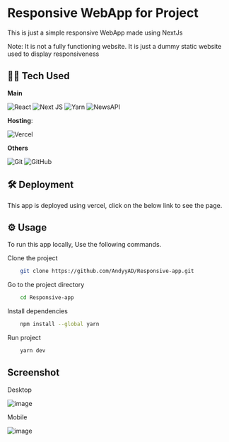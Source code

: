 # Responsive WebApp for Project

This is just a simple responsive WebApp made using NextJs

Note: It is not a fully functioning website. It is just a dummy static website used to display responsiveness

## 👨‍💻 Tech Used

**Main**

![React](https://img.shields.io/badge/react-%2320232a.svg?style=for-the-badge&logo=react&logoColor=%2361DAFB) 
![Next JS](https://img.shields.io/badge/Next-black?style=for-the-badge&logo=next.js&logoColor=white)
![Yarn](https://img.shields.io/badge/yarn-%232C8EBB.svg?style=for-the-badge&logo=yarn&logoColor=white)
![NewsAPI](https://img.shields.io/badge/NewsAPI-005571?style=for-the-badge&logo=newsapi)

**Hosting**: 

![Vercel](https://img.shields.io/badge/vercel-%23000000.svg?style=for-the-badge&logo=vercel&logoColor=white)

**Others**

![Git](https://img.shields.io/badge/git-%23F05033.svg?style=for-the-badge&logo=git&logoColor=white)
![GitHub](https://img.shields.io/badge/github-%23121011.svg?style=for-the-badge&logo=github&logoColor=white)

## 🛠️ Deployment

This app is deployed using vercel, click on the below link to see the page.

## ⚙️ Usage

To run this app locally, Use the following commands.

Clone the project

```bash
    git clone https://github.com/AndyyAD/Responsive-app.git
```

Go to the project directory

```bash
    cd Responsive-app
```

Install dependencies

```bash
    npm install --global yarn
```

Run project

```bash
    yarn dev
```

## Screenshot

Desktop

![image](https://user-images.githubusercontent.com/80671044/229330678-22309682-f444-4f88-bc85-58b86e1de3ec.png)

Mobile

![image](https://user-images.githubusercontent.com/80671044/229330713-3f2077b4-ea1e-42e1-8c76-05aca8a78fb9.png)

